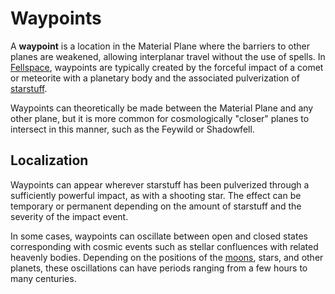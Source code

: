# Waypoints

A **waypoint** is a location in the Material Plane where the barriers to other planes are weakened, allowing interplanar travel without the use of spells. In [Fellspace](../ch-1-welcome-to-mote/cosmology/fellspace.md), waypoints are typically created by the forceful impact of a comet or meteorite with a planetary body and the associated pulverization of [starstuff](../ch-6-mote-treasures/starstuff.md).

Waypoints can theoretically be made between the Material Plane and any other plane, but it is more common for cosmologically "closer" planes to intersect in this manner, such as the Feywild or Shadowfell.

## Localization

Waypoints can appear wherever starstuff has been pulverized through a sufficiently powerful impact, as with a shooting star. The effect can be temporary or permanent depending on the amount of starstuff and the severity of the impact event.

In some cases, waypoints can oscillate between open and closed states corresponding with cosmic events such as stellar confluences with related heavenly bodies. Depending on the positions of the [moons](../ch-1-welcome-to-mote/cosmology/moons/moons-of-mote.md), stars, and other planets, these oscillations can have periods ranging from a few hours to many centuries.
